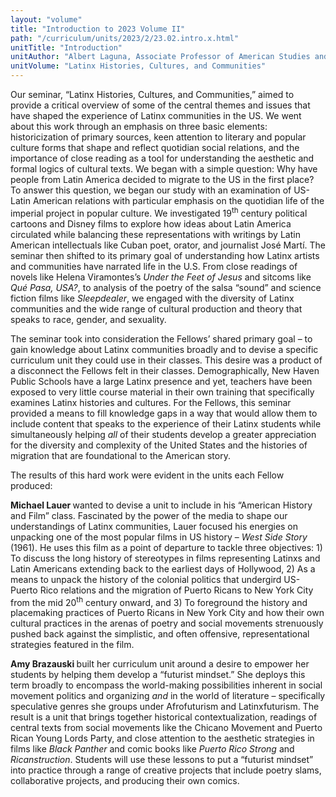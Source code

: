 ```yaml
---
layout: "volume"
title: "Introduction to 2023 Volume II"
path: "/curriculum/units/2023/2/23.02.intro.x.html"
unitTitle: "Introduction"
unitAuthor: "Albert Laguna, Associate Professor of American Studies and of Ethnicity, Race, and Migration"
unitVolume: "Latinx Histories, Cultures, and Communities"
---
```

<main>
	<p>Our seminar, &ldquo;Latinx Histories, Cultures, and Communities,&rdquo; aimed to provide a critical overview of some of the central themes and issues that have shaped the experience of Latinx communities in the US. We went about this work through an emphasis on three basic elements: historicization of primary sources, keen attention to literary and popular culture forms that shape and reflect quotidian social relations, and the importance of close reading as a tool for understanding the aesthetic and formal logics of cultural texts. We began with a simple question: Why have people from Latin America decided to migrate to the US in the first place? To answer this question, we began our study with an examination of US-Latin American relations with particular emphasis on the quotidian life of the imperial project in popular culture. We investigated 19<sup>th</sup> century political cartoons and Disney films to explore how ideas about Latin America circulated while balancing these representations with writings by Latin American intellectuals like Cuban poet, orator, and journalist Jos&eacute; Mart&iacute;. The seminar then shifted to its primary goal of understanding how Latinx artists and communities have narrated life in the U.S. From close readings of novels like Helena Viramontes&rsquo;s <em>Under the Feet of Jesus</em> and sitcoms like <em>Qu&eacute; Pasa, USA?</em>, to analysis of the poetry of the salsa &ldquo;sound&rdquo; and science fiction films like <em>Sleepdealer</em>, we engaged with the diversity of Latinx communities and the wide range of cultural production and theory that speaks to race, gender, and sexuality.</p>
<p>The seminar took into consideration the Fellows&rsquo; shared primary goal &ndash; to gain knowledge about Latinx communities broadly and to devise a specific curriculum unit they could use in their classes. This desire was a product of a disconnect the Fellows felt in their classes. Demographically, New Haven Public Schools have a large Latinx presence and yet, teachers have been exposed to very little course material in their own training that specifically examines Latinx histories and cultures. For the Fellows, this seminar provided a means to fill knowledge gaps in a way that would allow them to include content that speaks to the experience of their Latinx students while simultaneously helping <em>all </em>of their students develop a greater appreciation for the diversity and complexity of the United States and the histories of migration that are foundational to the American story.</p>
<p>The results of this hard work were evident in the units each Fellow produced:</p>
<p><strong>Michael Lauer </strong>wanted to devise a unit to include in his &ldquo;American History and Film&rdquo; class. Fascinated by the power of the media to shape our understandings of Latinx communities, Lauer focused his energies on unpacking one of the most popular films in US history &ndash; <em>West Side Story</em> (1961). He uses this film as a point of departure to tackle three objectives: 1) To discuss the long history of stereotypes in films representing Latinxs and Latin Americans extending back to the earliest days of Hollywood, 2) As a means to unpack the history of the colonial politics that undergird US-Puerto Rico relations and the migration of Puerto Ricans to New York City from the mid 20<sup>th</sup> century onward, and 3) To foreground the history and placemaking practices of Puerto Ricans in New York City and how their own cultural practices in the arenas of poetry and social movements strenuously pushed back against the simplistic, and often offensive, representational strategies featured in the film.</p>
<p><strong>Amy Brazauski </strong>built her curriculum unit around a desire to empower her students by helping them develop a &ldquo;futurist mindset.&rdquo; She deploys this term broadly to encompass the world-making possibilities inherent in social movement politics and organizing <em>and </em>in the world of literature &ndash; specifically speculative genres she groups under Afrofuturism and Latinxfuturism. The result is a unit that brings together historical contextualization, readings of central texts from social movements like the Chicano Movement and Puerto Rican Young Lords Party, and close attention to the aesthetic strategies in films like <em>Black Panther </em>and comic books like <em>Puerto Rico Strong </em>and <em>Ricanstruction</em>. Students will use these lessons to put a &ldquo;futurist mindset&rdquo; into practice through a range of creative projects that include poetry slams, collaborative projects, and producing their own comics.</p>
</main>
